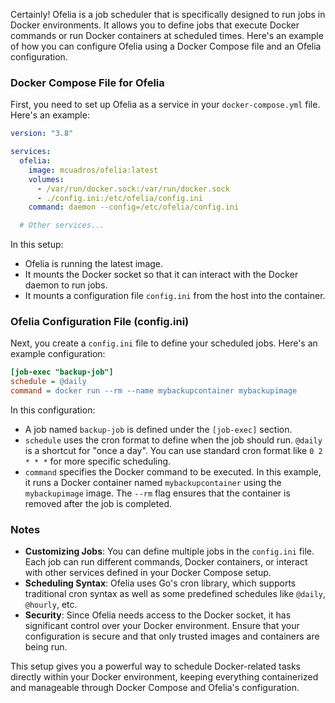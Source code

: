 Certainly! Ofelia is a job scheduler that is specifically designed to run jobs in Docker environments. It allows you to define jobs that execute Docker commands or run Docker containers at scheduled times. Here's an example of how you can configure Ofelia using a Docker Compose file and an Ofelia configuration.

### Docker Compose File for Ofelia

First, you need to set up Ofelia as a service in your `docker-compose.yml` file. Here's an example:

```yaml
version: "3.8"

services:
  ofelia:
    image: mcuadros/ofelia:latest
    volumes:
      - /var/run/docker.sock:/var/run/docker.sock
      - ./config.ini:/etc/ofelia/config.ini
    command: daemon --config=/etc/ofelia/config.ini

  # Other services...
```

In this setup:

- Ofelia is running the latest image.
- It mounts the Docker socket so that it can interact with the Docker daemon to run jobs.
- It mounts a configuration file `config.ini` from the host into the container.

### Ofelia Configuration File (config.ini)

Next, you create a `config.ini` file to define your scheduled jobs. Here's an example configuration:

```ini
[job-exec "backup-job"]
schedule = @daily
command = docker run --rm --name mybackupcontainer mybackupimage
```

In this configuration:

- A job named `backup-job` is defined under the `[job-exec]` section.
- `schedule` uses the cron format to define when the job should run. `@daily` is a shortcut for "once a day". You can use standard cron format like `0 2 * * *` for more specific scheduling.
- `command` specifies the Docker command to be executed. In this example, it runs a Docker container named `mybackupcontainer` using the `mybackupimage` image. The `--rm` flag ensures that the container is removed after the job is completed.

### Notes

- **Customizing Jobs**: You can define multiple jobs in the `config.ini` file. Each job can run different commands, Docker containers, or interact with other services defined in your Docker Compose setup.
- **Scheduling Syntax**: Ofelia uses Go's cron library, which supports traditional cron syntax as well as some predefined schedules like `@daily`, `@hourly`, etc.
- **Security**: Since Ofelia needs access to the Docker socket, it has significant control over your Docker environment. Ensure that your configuration is secure and that only trusted images and containers are being run.

This setup gives you a powerful way to schedule Docker-related tasks directly within your Docker environment, keeping everything containerized and manageable through Docker Compose and Ofelia's configuration.
